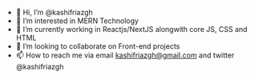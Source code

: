 - 👋 Hi, I’m @kashifriazgh
- 👀 I’m interested in MERN Technology
- 🌱 I’m currently working in  Reactjs/NextJS alongwith core JS, CSS and HTML
- 💞️ I’m looking to collaborate on Front-end projects
- 📫 How to reach me via email kashifriazgh@gmail.com and twitter @kashifriazgh 

<!---
kashifriazgh/kashifriazgh is a ✨ special ✨ repository because its `README.md` (this file) appears on your GitHub profile.
You can click the Preview link to take a look at your changes.
--->
